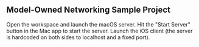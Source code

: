 ## Model-Owned Networking Sample Project

Open the workspace and launch the macOS server. Hit the "Start Server" button in the Mac app to start the server. Launch the iOS client (the server is hardcoded on both sides to localhost and a fixed port). 